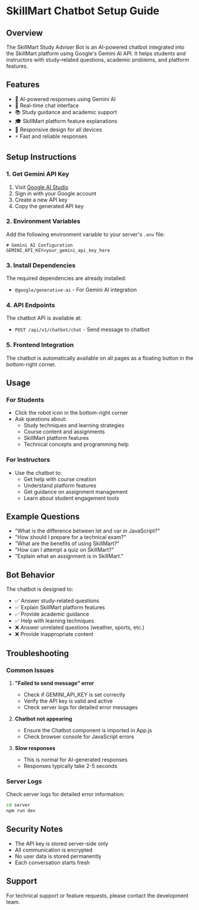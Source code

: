 # SkillMart Chatbot Setup Guide

## Overview
The SkillMart Study Adviser Bot is an AI-powered chatbot integrated into the SkillMart platform using Google's Gemini AI API. It helps students and instructors with study-related questions, academic problems, and platform features.

## Features
- 🤖 AI-powered responses using Gemini AI
- 💬 Real-time chat interface
- 📚 Study guidance and academic support
- 🎓 SkillMart platform feature explanations
- 📱 Responsive design for all devices
- ⚡ Fast and reliable responses

## Setup Instructions

### 1. Get Gemini API Key
1. Visit [Google AI Studio](https://makersuite.google.com/app/apikey)
2. Sign in with your Google account
3. Create a new API key
4. Copy the generated API key

### 2. Environment Variables
Add the following environment variable to your server's `.env` file:

```env
# Gemini AI Configuration
GEMINI_API_KEY=your_gemini_api_key_here
```

### 3. Install Dependencies
The required dependencies are already installed:
- `@google/generative-ai` - For Gemini AI integration

### 4. API Endpoints
The chatbot API is available at:
- `POST /api/v1/chatbot/chat` - Send message to chatbot

### 5. Frontend Integration
The chatbot is automatically available on all pages as a floating button in the bottom-right corner.

## Usage

### For Students
- Click the robot icon in the bottom-right corner
- Ask questions about:
  - Study techniques and learning strategies
  - Course content and assignments
  - SkillMart platform features
  - Technical concepts and programming help

### For Instructors
- Use the chatbot to:
  - Get help with course creation
  - Understand platform features
  - Get guidance on assignment management
  - Learn about student engagement tools

## Example Questions
- "What is the difference between let and var in JavaScript?"
- "How should I prepare for a technical exam?"
- "What are the benefits of using SkillMart?"
- "How can I attempt a quiz on SkillMart?"
- "Explain what an assignment is in SkillMart."

## Bot Behavior
The chatbot is designed to:
- ✅ Answer study-related questions
- ✅ Explain SkillMart platform features
- ✅ Provide academic guidance
- ✅ Help with learning techniques
- ❌ Answer unrelated questions (weather, sports, etc.)
- ❌ Provide inappropriate content

## Troubleshooting

### Common Issues
1. **"Failed to send message" error**
   - Check if GEMINI_API_KEY is set correctly
   - Verify the API key is valid and active
   - Check server logs for detailed error messages

2. **Chatbot not appearing**
   - Ensure the Chatbot component is imported in App.js
   - Check browser console for JavaScript errors

3. **Slow responses**
   - This is normal for AI-generated responses
   - Responses typically take 2-5 seconds

### Server Logs
Check server logs for detailed error information:
```bash
cd server
npm run dev
```

## Security Notes
- The API key is stored server-side only
- All communication is encrypted
- No user data is stored permanently
- Each conversation starts fresh

## Support
For technical support or feature requests, please contact the development team.

